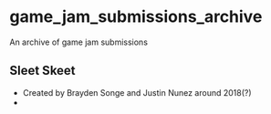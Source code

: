 # game_jam_submissions_archive
An archive of game jam submissions

## Sleet Skeet 
- Created by Brayden Songe and Justin Nunez around 2018(?)
- 
